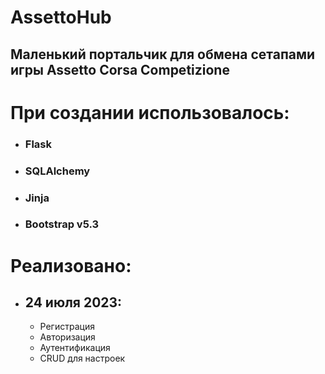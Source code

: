 # AssettoHub
## Маленький портальчик для обмена сетапами игры Assetto Corsa Competizione

# При создании использовалось:
- ### Flask
- ### SQLAlchemy
- ### Jinja
- ### Bootstrap v5.3

# Реализовано:
- ## 24 июля 2023:
  - Регистрация
  - Авторизация
  - Аутентификация
  - CRUD для настроек
